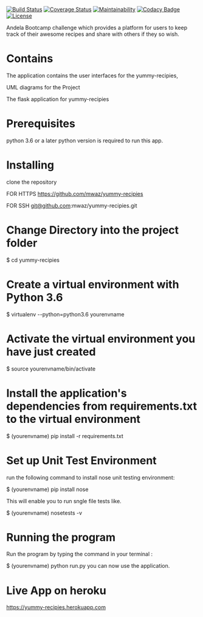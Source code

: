 [![Build Status](https://travis-ci.org/mwaz/yummy-recipies.svg?branch=challenge_two)](https://travis-ci.org/mwaz/yummy-recipies)
[![Coverage Status](https://coveralls.io/repos/github/mwaz/yummy-recipies/badge.svg?branch=develop)](https://coveralls.io/github/mwaz/yummy-recipies?branch=develop)
[![Maintainability](https://api.codeclimate.com/v1/badges/52e878916d0ff93df8be/maintainability)](https://codeclimate.com/github/mwaz/yummy-recipies/maintainability)
[![Codacy Badge](https://api.codacy.com/project/badge/Grade/361f8c2f72e04e3c8a4fa6c18c84eb51)](https://www.codacy.com/app/mwaz/yummy-recipies?utm_source=github.com&amp;utm_medium=referral&amp;utm_content=mwaz/yummy-recipies&amp;utm_campaign=Badge_Grade)
[![License](http://img.shields.io/:license-mit-blue.svg)](https://github.com/mwaz/yummy-recipies/blob/challenge_two/licence.txt)

Andela Bootcamp challenge which provides a platform for users to keep track of their
awesome recipes and share with others if they so wish.

# Contains

The application contains the user interfaces for the yummy-recipies,

UML diagrams for the Project

The flask application for yummy-recipies

# Prerequisites

python 3.6 or a later python version is required to run this app.

# Installing
clone the repository

FOR HTTPS
https://github.com/mwaz/yummy-recipies

FOR SSH
git@github.com:mwaz/yummy-recipies.git

# Change Directory into the project folder

$ cd yummy-recipies

# Create a virtual environment with Python 3.6

$ virtualenv --python=python3.6 yourenvname

# Activate the virtual environment you have just created

$ source yourenvname/bin/activate

# Install the application's dependencies from requirements.txt to the virtual environment

$ (yourenvname) pip install -r requirements.txt

# Set up Unit Test Environment

run the following command to install nose unit testing environment:

$ (yourenvname) pip install nose

This will enable you to run sngle file tests like.

$ (yourenvname) nosetests -v

# Running the program

Run the program by typing the command in your terminal :

$  (yourenvname) python run.py
you can now use the application.

# Live App on heroku
https://yummy-recipies.herokuapp.com
